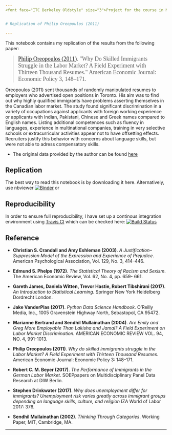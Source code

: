 ```yaml
---
<font face="ITC Berkeley Oldstyle" size="3">Project for the course in Microeconometrics | Summer 2020, M.Sc. Economics, Bonn University | [Arbi Kodraj](https://github.com/ArbiKodraj/desktop-tutorial) </font><br/>


# Replication of Philip Oreopoulos (2011)

---
```



This notebook contains my replication of the results from the following paper:

> <font face="ITC Berkeley Oldstyle" size="4"> [Philip Oreopoulos (2011)](https://www.aeaweb.org/articles?id=10.1257/pol.3.4.148). "Why Do Skilled Immigrants Struggle in the Labor Market? A Field Experiment with Thirteen Thousand Resumes." American Economic Journal: Economic Policy 3, 148–171.</font><br />


Oreopoulos (2011) sent thousands of randomly manipulated resumes to employers who advertised open positions in Toronto. His aim was to find out why highly qualified immigrants have problems asserting themselves in the Canadian labor market. The study found significant discrimination in a variety of occupations against applicants with foreign working experience or applicants with Indian, Pakistani, Chinese and Greek names compared to English names. Listing additional competences such as fluency in languages, experience in multinational companies, training in very selective schools or extracurricular activities appear not to have offsetting effects. Recruiters justify this behavior with concerns about language skills, but were not able to adress compensatory skills.

- The original data provided by the author can be found [here](https://www.openicpsr.org/openicpsr/project/114770/version/V1/view) 

## Replication

The best way to read this notebook is by downloading it here. Alternatively, use nbviewer [![Binder](https://mybinder.org/badge_logo.svg)](https://mybinder.org/v2/gh/ArbiKodraj/microeconometrics-course-project-ArbiKodraj.git/master) or 



## Reproducibility

In order to ensure full reproducibility, I have set up a continous integration environment using [Travis CI](https://travis-ci.com) which can be checked here: [![Build Status](https://travis-ci.com/ArbiKodraj/microeconometrics-course-project-ArbiKodraj.svg?branch=master)](https://travis-ci.com/ArbiKodraj/microeconometrics-course-project-ArbiKodraj)

## Reference

- <b>Christian S. Crandall and Amy Eshleman (2003)</b>. *A Justification–Suppression Model of the Expression and Experience of Prejudice*. American Psychological Association, Vol. 129, No. 3, 414–446.


- <b>Edmund S. Phelps (1972)</b>. *The Statistical Theory of Racism and Sexism*. The American Economic Review, Vol. 62, No. 4, pp. 659- 661.


- <b>Gareth James, Daniela Witten, Trevor Hastie, Robert Tibshirani (2017)</b>. *An Introduction to Statistical Learning*. Springer New York Heidelberg Dordrecht London.


- <b>Jake VanderPlas (2017)</b>. *Python Data Science Handbook*. O’Reilly Media, Inc., 1005 Gravenstein Highway North, Sebastopol, CA 95472.


- <b>Marianne Bertrand and Sendhil Mullainathan (2004)</b>. *Are Emily and Greg More Employable Than Lakisha and Jamal? A Field Experiment on Labor Market Discrimination.* AMERICAN ECONOMIC REVIEW VOL. 94, NO. 4, 991-1013.


- <b>Philip Oreopoulos (2011)</b>. *Why do skilled immigrants struggle in the Labor Market? A Field Experiment with Thirteen Thousand Resumes*. American Economic Journal: Economic Policy 3: 148–171.


- <b>Robert C. M. Beyer (2017)</b>. *The Performance of Immigrants in the German Labor Market*. SOEPpapers on Multidisciplinary Panel Data Research at DIW Berlin.


- <b>Stephen Drinkwater (2017)</b>. *Why does unemployment differ for immigrants? Unemployment risk varies greatly across immigrant groups depending on language skills, culture, and religion* IZA World of Labor 2017: 376. 


- <b>Sendhil Mullainathan (2002)</b>. *Thinking Through Categories*. Working Paper, MIT, Cambridge, MA. 



---


